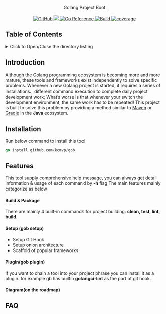<p align="center">
Golang Project Boot
  <br/>
  <br/>
  <a href="https://github.com/kcmvp/gob/blob/master/LICENSE">
    <img alt="GitHub" src="https://img.shields.io/github/license/kcmvp/gob"/>
  </a>
  <a href="https://goreportcard.com/report/github.com/kcmvp/gob">
    <img src="https://goreportcard.com/badge/github.com/kcmvp/gob"/>
  </a>
  <a href="https://pkg.go.dev/github.com/kcmvp/gob">
    <img src="https://pkg.go.dev/badge/github.com/kcmvp/gob.svg" alt="Go Reference"/>
  </a>
  <a href="https://github.com/kcmvp/gob/blob/main/.github/workflows/workflow.yml" rel="nofollow">
     <img src="https://img.shields.io/github/actions/workflow/status/kcmvp/gob/workflow.yml?branch=main" alt="Build" />
  </a>
  <a href="https://app.codecov.io/gh/kcmvp/gob" ref="nofollow">
    <img src ="https://img.shields.io/codecov/c/github/kcmvp/gob" alt="coverage"/>
  </a>

</p>

<span id="nav-1"></span>

## Table of Contents

<details>
  <summary>Click to Open/Close the directory listing</summary>

- [1. Table of Contents](#nav-1)
- [2. Introduction](#nav-2)
- [3. Features](#nav-3)
- [4. FAQ](#nav-4)

</details>

<span id="nav-2"></span>

## Introduction
Although the Golang programming ecosystem is becoming more and more mature, 
these tools and frameworks exist independently to solve specific problems. 
Whenever a new Golang project is started, it requires a series of installations、different command execution
to complete daily project development work; 
What’s worse is that whenever your switch the development environment, the same work has to be repeated! 
This project is built to solve this problem by providing a method similar to [Maven](https://maven.apache.org/) or [Gradle](https://gradle.com/) in the **Java** ecosystem.

<span id="nav-3"></span>

## Installation
Run below command to install this tool
```go
go install github.com/kcmvp/gob
```
## Features
This tool supply comprehensive help message, you can always get detail information & usage of each command by **-h** flag
The main features mainly categorize as below

#### Build & Package
There are mainly 4 built-in commands for project building: **clean, test, lint, build**. 

#### Setup (gob setup)
- Setup Git Hook
- Setup onion architecture
- Scaffold of popular frameworks

#### Plugin(gob plugin)
If you want to chain a tool into your project phrase you can install it as a plugin. for example
gb has builtin **golangci-lint** as the part of git hook.

#### Diagram(on the roadmap)


<span id="nav-4"></span>
## FAQ

